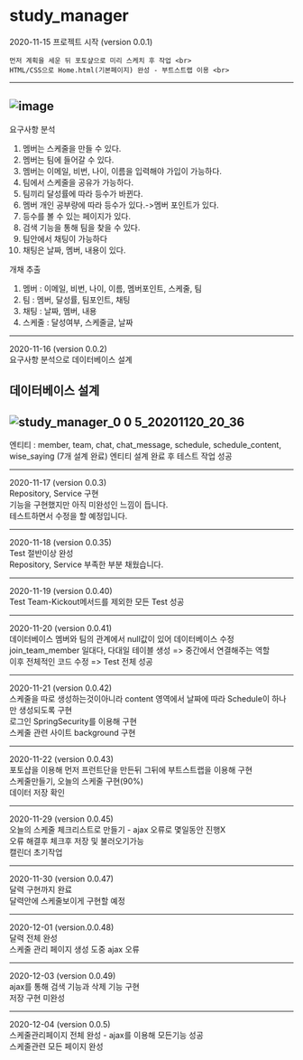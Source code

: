 # study_manager

2020-11-15 프로젝트 시작 (version 0.0.1) <br>

    먼저 계획을 세운 뒤 포토샾으로 미리 스케치 후 작업 <br>
    HTML/CSS으로 Home.html(기본페이지) 완성 - 부트스트랩 이용 <br>

---------------------
![image](https://user-images.githubusercontent.com/66049273/99237542-f85da400-283b-11eb-85ff-00d72cd318bb.png)
---------------------


요구사항 분석
1.	멤버는 스케줄을 만들 수 있다.
2.	멤버는 팀에 들어갈 수 있다.
3.	멤버는 이메일, 비번, 나이, 이름을 입력해야 가입이 가능하다.
4.	팀에서 스케줄을 공유가 가능하다.
5.	팀끼리 달성률에 따라 등수가 바뀐다.
6.	멤버 개인 공부량에 따라 등수가 있다.->멤버 포인트가 있다.
7.	등수를 볼 수 있는 페이지가 있다.
8.	검색 기능을 통해 팀을 찾을 수 있다.
9.	팀안에서 채팅이 가능하다
10.	채팅은 날짜, 멤버, 내용이 있다.


개채 추출
1.	멤버 : 이메일, 비번, 나이, 이름, 멤버포인트, 스케줄, 팀
2.	팀 : 멤버, 달성률, 팀포인트, 채팅
3.	채팅 : 날짜, 멤버, 내용
4.	스케줄 : 달성여부, 스케줄글, 날짜


<hr>
2020-11-16 (version 0.0.2) <br>
요구사항 분석으로 데이터베이스 설계 <br>

데이터베이스 설계
-----------------------
![study_manager_0 0 5_20201120_20_36](https://user-images.githubusercontent.com/66049273/99829580-d21f6780-2b9f-11eb-804d-e0c99c40534a.png)
-----------------------

엔티티 : member, team, chat, chat_message, schedule, schedule_content, wise_saying (7개 설계 완료)
엔티티 설계 완료 후 테스트 작업 성공

<hr>
2020-11-17 (version 0.0.3)<br>
Repository, Service 구현 <br>
기능을 구현했지만 아직 미완성인 느낌이 듭니다. <br> 
테스트하면서 수정을 할 예정입니다.<br>

<hr>
2020-11-18 (version 0.0.35)<br>
Test 절반이상 완성 <br>
Repository, Service 부족한 부분 채웠습니다.<br>

<hr>
2020-11-19 (version 0.0.40) <br>
Test Team-Kickout메서드를 제외한 모든 Test 성공<br>

<hr>
2020-11-20 (version 0.0.41) <br>
데이터베이스 멤버와 팀의 관계에서 null값이 있어 데이터베이스 수정<br>
join_team_member 일대다, 다대일 테이블 생성 => 중간에서 연결해주는 역할 <br>
이후 전체적인 코드 수정 => Test 전체 성공 <br>

<hr>
2020-11-21 (version 0.0.42) <br>
스케줄을 따로 생성하는것이아니라 content 영역에서 날짜에 따라 Schedule이 하나만 생성되도록 구현<br>
로그인 SpringSecurity를 이용해 구현<br>
스케줄 관련 사이트 background 구현<br>

<hr>
2020-11-22 (version 0.0.43) <br>
포토샵을 이용해 먼저 프런트단을 만든뒤 그뒤에 부트스트랩을 이용해 구현<br>
스케줄만들기, 오늘의 스케줄 구현(90%)<br>
데이터 저장 확인<br>

<hr>
2020-11-29 (version 0.0.45) <br>
오늘의 스케줄 체크리스트로 만들기 - ajax 오류로 몇일동안 진행X <br>
오류 해결후 체크후 저장 및 불러오기가능 <br>
캘린더 초기작업 <br>

<hr>
2020-11-30 (version 0.0.47) <br>
달력 구현까지 완료 <br>
달력안에 스케줄보이게 구현할 예정<br>

<hr>
2020-12-01 (version.0.0.48) <br>
달력 전체 완성 <br>
스케줄 관리 페이지 생성 도중 ajax 오류 <br>

<hr>
2020-12-03 (version 0.0.49) <br>
ajax를 통해 검색 기능과 삭제 기능 구현 <br>
저장 구현 미완성 <br>

<hr>
2020-12-04 (version 0.0.5) <br>
스케줄관리페이지 전체 완성 - ajax를 이용해 모든기능 성공 <br>
스케줄관련 모든 페이지 완성 <br>







